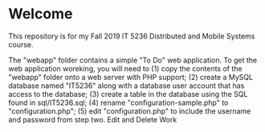 # Welcome

This repository is for my Fall 2019 IT 5236 Distributed and Mobile Systems course.

The "webapp" folder contains a simple "To Do" web application. To get the web application woreking, you will need to (1) copy the contents of the "webapp" folder onto a web server with PHP support; (2) create a MySQL database named "IT5236" along with a database user account that has access to the database; (3) create a table in the database using the SQL found in sql/IT5236.sql; (4) rename "configuration-sample.php" to "configuration.php"; (5) edit "configuration.php" to include the username and password from step two.
Edit and Delete Work